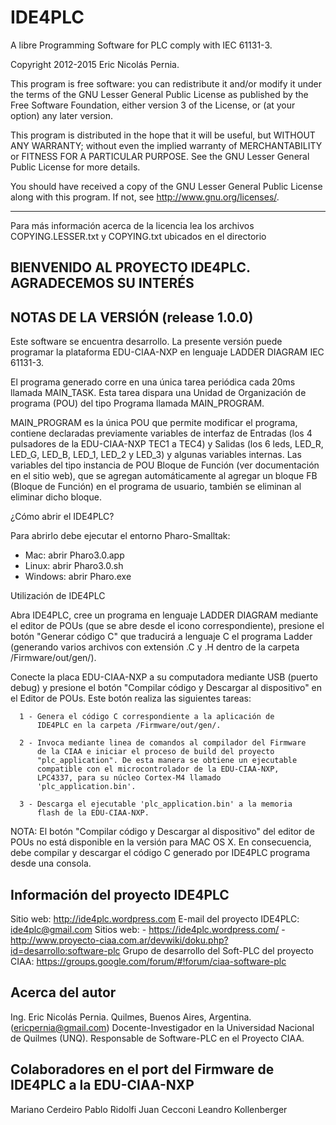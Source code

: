 IDE4PLC
=======

A libre Programming Software for PLC comply with IEC 61131-3.

Copyright 2012-2015 Eric Nicolás Pernia.

This program is free software: you can redistribute it and/or modify
it under the terms of the GNU Lesser General Public License as published 
by the Free Software Foundation, either version 3 of the License, or
(at your option) any later version.

This program is distributed in the hope that it will be useful,
but WITHOUT ANY WARRANTY; without even the implied warranty of
MERCHANTABILITY or FITNESS FOR A PARTICULAR PURPOSE.  See the
GNU Lesser General Public License for more details.

You should have received a copy of the GNU Lesser General Public License
along with this program.  If not, see <http://www.gnu.org/licenses/>.

--------------------------------------------------------------
Para más información acerca de la licencia lea los archivos
COPYING.LESSER.txt y COPYING.txt ubicados en el directorio 


BIENVENIDO AL PROYECTO IDE4PLC. AGRADECEMOS SU INTERÉS
------------------------------------------------------

NOTAS DE LA VERSIÓN (release 1.0.0)   
-----------------------------------

   Este software se encuentra desarrollo. La presente versión puede 
   programar la plataforma EDU-CIAA-NXP en lenguaje LADDER DIAGRAM IEC 
   61131-3. 
   
   El programa generado corre en una única tarea periódica cada 20ms 
   llamada MAIN_TASK. Esta tarea dispara una Unidad de Organización de 
   programa (POU) del tipo Programa llamada MAIN_PROGRAM.

   MAIN_PROGRAM es la única POU que permite modificar el programa, 
   contiene declaradas previamente variables de interfaz de Entradas (los 
   4 pulsadores de la EDU-CIAA-NXP TEC1 a TEC4) y Salidas (los 6 leds, 
   LED_R, LED_G, LED_B, LED_1, LED_2 y LED_3) y algunas variables internas.
   Las variables del tipo instancia de POU Bloque de Función (ver 
   documentación en el sitio web), que se agregan automáticamente al 
   agregar un bloque FB (Bloque de Función) en el programa de usuario, 
   también se eliminan al eliminar dicho bloque. 
   
¿Cómo abrir el IDE4PLC?

   Para abrirlo debe ejecutar el entorno Pharo-Smalltak:

   - Mac: abrir Pharo3.0.app
   - Linux: abrir Pharo3.0.sh
   - Windows: abrir Pharo.exe
   
Utilización de IDE4PLC

   Abra IDE4PLC, cree un programa en lenguaje LADDER DIAGRAM mediante 
   el editor de POUs (que se abre desde el icono correspondiente), 
   presione el botón "Generar código C" que traducirá a lenguaje C el 
   programa Ladder (generando varios archivos con extensión .C y .H 
   dentro de la carpeta /Firmware/out/gen/).
      
   Conecte la placa EDU-CIAA-NXP a su computadora mediante USB (puerto 
   debug) y  presione el botón "Compilar código y Descargar al 
   dispositivo" en el Editor de POUs. Este botón realiza las 
   siguientes tareas:

      1 - Genera el código C correspondiente a la aplicación de 
	      IDE4PLC en la carpeta /Firmware/out/gen/.
   
      2 - Invoca mediante linea de comandos al compilador del Firmware 
	      de la CIAA e iniciar el proceso de build del proyecto 
	      "plc_application". De esta manera se obtiene un ejecutable 
	      compatible con el microcontrolador de la EDU-CIAA-NXP, 
		  LPC4337, para su núcleo Cortex-M4 llamado 
		  'plc_application.bin'. 
	   
      3 - Descarga el ejecutable 'plc_application.bin' a la memoria 
	      flash de la EDU-CIAA-NXP.
   
   NOTA: El botón "Compilar código y Descargar al dispositivo" del 
   editor de POUs no está disponible en la versión para MAC OS X. 
   En consecuencia, debe compilar y descargar el código C generado 
   por IDE4PLC programa desde una consola.


Información del proyecto IDE4PLC
--------------------------------

   Sitio web: http://ide4plc.wordpress.com
   E-mail del proyecto IDE4PLC: ide4plc@gmail.com
   Sitios web: 
      - https://ide4plc.wordpress.com/
      - http://www.proyecto-ciaa.com.ar/devwiki/doku.php?id=desarrollo:software-plc
   Grupo de desarrollo del Soft-PLC del proyecto CIAA: https://groups.google.com/forum/#!forum/ciaa-software-plc
   
   
Acerca del autor
----------------
   
   Ing. Eric Nicolás Pernia.
   Quilmes, Buenos Aires, Argentina.
   (ericpernia@gmail.com)
   Docente-Investigador en la Universidad Nacional de Quilmes (UNQ).
   Responsable de Software-PLC en el Proyecto CIAA.
   
Colaboradores en el port del Firmware de IDE4PLC a la EDU-CIAA-NXP
------------------------------------------------------------------

   Mariano Cerdeiro
   Pablo Ridolfi
   Juan Cecconi
   Leandro Kollenberger
